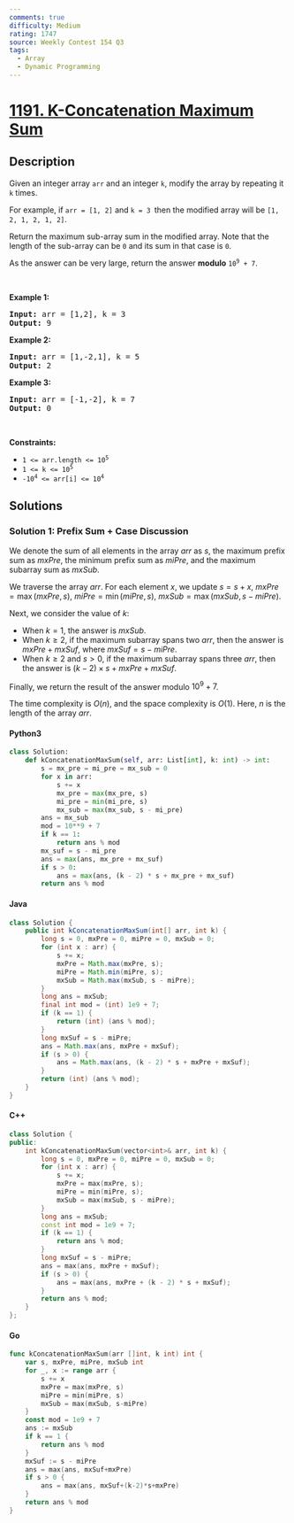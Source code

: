 ```yaml
---
comments: true
difficulty: Medium
rating: 1747
source: Weekly Contest 154 Q3
tags:
  - Array
  - Dynamic Programming
---
```


<!-- problem:start -->

# [1191. K-Concatenation Maximum Sum](https://leetcode.com/problems/k-concatenation-maximum-sum)


## Description

<!-- description:start -->

<p>Given an integer array <code>arr</code> and an integer <code>k</code>, modify the array by repeating it <code>k</code> times.</p>

<p>For example, if <code>arr = [1, 2]</code> and <code>k = 3 </code>then the modified array will be <code>[1, 2, 1, 2, 1, 2]</code>.</p>

<p>Return the maximum sub-array sum in the modified array. Note that the length of the sub-array can be <code>0</code> and its sum in that case is <code>0</code>.</p>

<p>As the answer can be very large, return the answer <strong>modulo</strong> <code>10<sup>9</sup> + 7</code>.</p>

<p>&nbsp;</p>
<p><strong class="example">Example 1:</strong></p>

<pre>
<strong>Input:</strong> arr = [1,2], k = 3
<strong>Output:</strong> 9
</pre>

<p><strong class="example">Example 2:</strong></p>

<pre>
<strong>Input:</strong> arr = [1,-2,1], k = 5
<strong>Output:</strong> 2
</pre>

<p><strong class="example">Example 3:</strong></p>

<pre>
<strong>Input:</strong> arr = [-1,-2], k = 7
<strong>Output:</strong> 0
</pre>

<p>&nbsp;</p>
<p><strong>Constraints:</strong></p>

<ul>
	<li><code>1 &lt;= arr.length &lt;= 10<sup>5</sup></code></li>
	<li><code>1 &lt;= k &lt;= 10<sup>5</sup></code></li>
	<li><code>-10<sup>4</sup> &lt;= arr[i] &lt;= 10<sup>4</sup></code></li>
</ul>

<!-- description:end -->

## Solutions

<!-- solution:start -->

### Solution 1: Prefix Sum + Case Discussion

We denote the sum of all elements in the array $arr$ as $s$, the maximum prefix sum as $mxPre$, the minimum prefix sum as $miPre$, and the maximum subarray sum as $mxSub$.

We traverse the array $arr$. For each element $x$, we update $s = s + x$, $mxPre = \max(mxPre, s)$, $miPre = \min(miPre, s)$, $mxSub = \max(mxSub, s - miPre)$.

Next, we consider the value of $k$:

- When $k = 1$, the answer is $mxSub$.
- When $k \ge 2$, if the maximum subarray spans two $arr$, then the answer is $mxPre + mxSuf$, where $mxSuf = s - miPre$.
- When $k \ge 2$ and $s > 0$, if the maximum subarray spans three $arr$, then the answer is $(k - 2) \times s + mxPre + mxSuf$.

Finally, we return the result of the answer modulo $10^9 + 7$.

The time complexity is $O(n)$, and the space complexity is $O(1)$. Here, $n$ is the length of the array $arr$.

<!-- tabs:start -->

#### Python3

```python
class Solution:
    def kConcatenationMaxSum(self, arr: List[int], k: int) -> int:
        s = mx_pre = mi_pre = mx_sub = 0
        for x in arr:
            s += x
            mx_pre = max(mx_pre, s)
            mi_pre = min(mi_pre, s)
            mx_sub = max(mx_sub, s - mi_pre)
        ans = mx_sub
        mod = 10**9 + 7
        if k == 1:
            return ans % mod
        mx_suf = s - mi_pre
        ans = max(ans, mx_pre + mx_suf)
        if s > 0:
            ans = max(ans, (k - 2) * s + mx_pre + mx_suf)
        return ans % mod
```

#### Java

```java
class Solution {
    public int kConcatenationMaxSum(int[] arr, int k) {
        long s = 0, mxPre = 0, miPre = 0, mxSub = 0;
        for (int x : arr) {
            s += x;
            mxPre = Math.max(mxPre, s);
            miPre = Math.min(miPre, s);
            mxSub = Math.max(mxSub, s - miPre);
        }
        long ans = mxSub;
        final int mod = (int) 1e9 + 7;
        if (k == 1) {
            return (int) (ans % mod);
        }
        long mxSuf = s - miPre;
        ans = Math.max(ans, mxPre + mxSuf);
        if (s > 0) {
            ans = Math.max(ans, (k - 2) * s + mxPre + mxSuf);
        }
        return (int) (ans % mod);
    }
}
```

#### C++

```cpp
class Solution {
public:
    int kConcatenationMaxSum(vector<int>& arr, int k) {
        long s = 0, mxPre = 0, miPre = 0, mxSub = 0;
        for (int x : arr) {
            s += x;
            mxPre = max(mxPre, s);
            miPre = min(miPre, s);
            mxSub = max(mxSub, s - miPre);
        }
        long ans = mxSub;
        const int mod = 1e9 + 7;
        if (k == 1) {
            return ans % mod;
        }
        long mxSuf = s - miPre;
        ans = max(ans, mxPre + mxSuf);
        if (s > 0) {
            ans = max(ans, mxPre + (k - 2) * s + mxSuf);
        }
        return ans % mod;
    }
};
```

#### Go

```go
func kConcatenationMaxSum(arr []int, k int) int {
	var s, mxPre, miPre, mxSub int
	for _, x := range arr {
		s += x
		mxPre = max(mxPre, s)
		miPre = min(miPre, s)
		mxSub = max(mxSub, s-miPre)
	}
	const mod = 1e9 + 7
	ans := mxSub
	if k == 1 {
		return ans % mod
	}
	mxSuf := s - miPre
	ans = max(ans, mxSuf+mxPre)
	if s > 0 {
		ans = max(ans, mxSuf+(k-2)*s+mxPre)
	}
	return ans % mod
}
```

<!-- tabs:end -->

<!-- solution:end -->

<!-- problem:end -->
